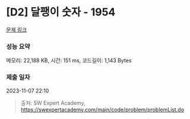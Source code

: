 # [D2] 달팽이 숫자 - 1954 

[문제 링크](https://swexpertacademy.com/main/code/problem/problemDetail.do?contestProbId=AV5PobmqAPoDFAUq) 

### 성능 요약

메모리: 22,188 KB, 시간: 151 ms, 코드길이: 1,143 Bytes

### 제출 일자

2023-11-07 22:10



> 출처: SW Expert Academy, https://swexpertacademy.com/main/code/problem/problemList.do